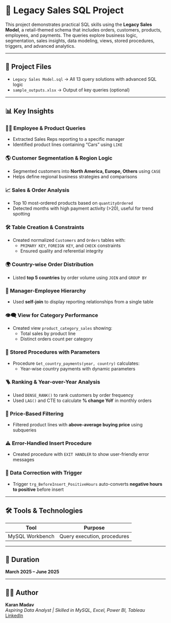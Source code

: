 # 🧮 Legacy Sales SQL Project

This project demonstrates practical SQL skills using the **Legacy Sales Model**, a retail-themed schema that includes orders, customers, products, employees, and payments. The queries explore business logic, segmentation, sales insights, data modeling, views, stored procedures, triggers, and advanced analytics.

---

## 📂 Project Files

- `Legacy Sales Model.sql` → All 13 query solutions with advanced SQL logic
- `sample_outputs.xlsx` → Output of key queries (optional)

---

## 📊 Key Insights

### 🧑‍💼 Employee & Product Queries
- Extracted Sales Reps reporting to a specific manager
- Identified product lines containing “Cars” using `LIKE`

### 🌎 Customer Segmentation & Region Logic
- Segmented customers into **North America, Europe, Others** using `CASE`  
- Helps define regional business strategies and comparisons

### 📈 Sales & Order Analysis
- Top 10 most-ordered products based on `quantityOrdered`
- Detected months with high payment activity (>20), useful for trend spotting

### 🛠️ Table Creation & Constraints
- Created normalized `Customers` and `Orders` tables with:
  - `PRIMARY KEY`, `FOREIGN KEY`, and `CHECK` constraints
  - Ensured quality and referential integrity

### 🌍 Country-wise Order Distribution
- Listed **top 5 countries** by order volume using `JOIN` and `GROUP BY`

### 🔁 Manager-Employee Hierarchy
- Used **self-join** to display reporting relationships from a single table

### 👁️‍🗨️ View for Category Performance
- Created view `product_category_sales` showing:
  - Total sales by product line
  - Distinct orders count per category

### 🧮 Stored Procedures with Parameters
- Procedure `Get_country_payments(year, country)` calculates:
  - Year-wise country payments with dynamic parameters

### 🪜 Ranking & Year-over-Year Analysis
- Used `DENSE_RANK()` to rank customers by order frequency  
- Used `LAG()` and CTE to calculate **% change YoY** in monthly orders

### 💸 Price-Based Filtering
- Filtered product lines with **above-average buying price** using subqueries

### ⚠️ Error-Handled Insert Procedure
- Created procedure with `EXIT HANDLER` to show user-friendly error messages

### 🔄 Data Correction with Trigger
- Trigger `trg_BeforeInsert_PositiveHours` auto-converts **negative hours to positive** before insert

---

## 🛠️ Tools & Technologies

| Tool             | Purpose                      |
|------------------|------------------------------|
| MySQL Workbench  | Query execution, procedures  |

---

## 📅 Duration

**March 2025 – June 2025**

---

## 👨‍💻 Author

**Karan Madav**  
*Aspiring Data Analyst | Skilled in MySQL, Excel, Power BI, Tableau*  
[LinkedIn](https://www.linkedin.com/in/karan-madav) 



